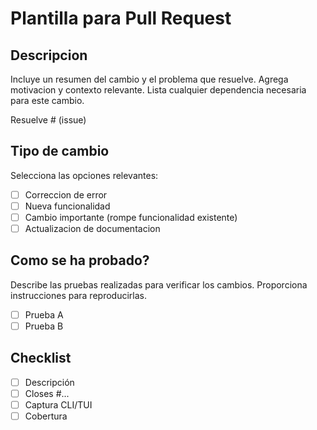 # Plantilla para Pull Request

## Descripcion

Incluye un resumen del cambio y el problema que resuelve. Agrega motivacion y contexto relevante. Lista cualquier dependencia necesaria para este cambio.

Resuelve # (issue)

## Tipo de cambio

Selecciona las opciones relevantes:

- [ ] Correccion de error
- [ ] Nueva funcionalidad
- [ ] Cambio importante (rompe funcionalidad existente)
- [ ] Actualizacion de documentacion

## Como se ha probado?

Describe las pruebas realizadas para verificar los cambios. Proporciona instrucciones para reproducirlas.

- [ ] Prueba A
- [ ] Prueba B

## Checklist

- [ ] Descripción
- [ ] Closes #...
- [ ] Captura CLI/TUI
- [ ] Cobertura